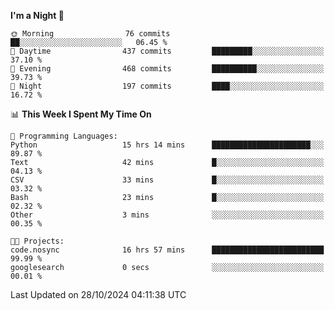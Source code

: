<!--START_SECTION:waka-->
**I'm a Night 🦉** 

```text
🌞 Morning                76 commits          ██░░░░░░░░░░░░░░░░░░░░░░░   06.45 % 
🌆 Daytime                437 commits         █████████░░░░░░░░░░░░░░░░   37.10 % 
🌃 Evening                468 commits         ██████████░░░░░░░░░░░░░░░   39.73 % 
🌙 Night                  197 commits         ████░░░░░░░░░░░░░░░░░░░░░   16.72 % 
```


📊 **This Week I Spent My Time On** 

```text
💬 Programming Languages: 
Python                   15 hrs 14 mins      ██████████████████████░░░   89.87 % 
Text                     42 mins             █░░░░░░░░░░░░░░░░░░░░░░░░   04.13 % 
CSV                      33 mins             █░░░░░░░░░░░░░░░░░░░░░░░░   03.32 % 
Bash                     23 mins             █░░░░░░░░░░░░░░░░░░░░░░░░   02.32 % 
Other                    3 mins              ░░░░░░░░░░░░░░░░░░░░░░░░░   00.35 % 

🐱‍💻 Projects: 
code.nosync              16 hrs 57 mins      █████████████████████████   99.99 % 
googlesearch             0 secs              ░░░░░░░░░░░░░░░░░░░░░░░░░   00.01 % 
```


 Last Updated on 28/10/2024 04:11:38 UTC
<!--END_SECTION:waka-->
